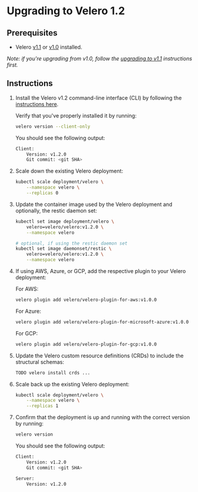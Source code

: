 # Upgrading to Velero 1.2

## Prerequisites
- Velero [v1.1][0] or [v1.0][1] installed.

_Note: if you're upgrading from v1.0, follow the [upgrading to v1.1][2] instructions first._

## Instructions

1. Install the Velero v1.2 command-line interface (CLI) by following the [instructions here][3].

   Verify that you've properly installed it by running:

   ```bash
   velero version --client-only
   ```

   You should see the following output:
   
   ```bash
   Client:
       Version: v1.2.0
	   Git commit: <git SHA>
   ```

1. Scale down the existing Velero deployment:

   ```bash
   kubectl scale deployment/velero \
       --namespace velero \
       --replicas 0
   ```

1. Update the container image used by the Velero deployment and optionally, the restic daemon set:

   ```bash
   kubectl set image deployment/velero \
       velero=velero/velero:v1.2.0 \
       --namespace velero

   # optional, if using the restic daemon set
   kubectl set image daemonset/restic \
       velero=velero/velero:v1.2.0 \
       --namespace velero
   ```

1. If using AWS, Azure, or GCP, add the respective plugin to your Velero deployment:

   For AWS:
   ```bash
   velero plugin add velero/velero-plugin-for-aws:v1.0.0
   ```

   For Azure:
   ```bash
   velero plugin add velero/velero-plugin-for-microsoft-azure:v1.0.0
   ```

   For GCP:
   ```bash
   velero plugin add velero/velero-plugin-for-gcp:v1.0.0
   ```

1. Update the Velero custom resource definitions (CRDs) to include the structural schemas:

   ```bash
   TODO velero install crds ...
   ```

1. Scale back up the existing Velero deployment:

   ```bash
   kubectl scale deployment/velero \
       --namespace velero \
       --replicas 1
   ```

1. Confirm that the deployment is up and running with the correct version by running:
   
   ```bash
   velero version
   ```

      You should see the following output:
   
   ```bash
   Client:
       Version: v1.2.0
	   Git commit: <git SHA>

   Server:
       Version: v1.2.0
   ```


[0]: https://github.com/vmware-tanzu/velero/releases/tag/v1.1.0
[1]: https://github.com/vmware-tanzu/velero/releases/tag/v1.0.0
[2]: https://velero.io/docs/v1.1.0/upgrade-to-1.1/
[3]: install-overview.md#install-the-cli
